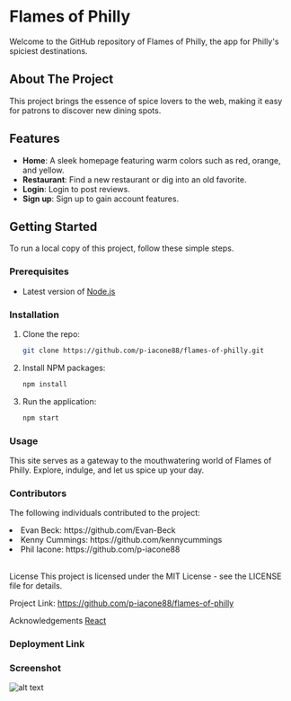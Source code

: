 # Flames of Philly

Welcome to the GitHub repository of Flames of Philly, the app for Philly's spiciest destinations.

## About The Project

This project brings the essence of spice lovers to the web, making it easy for patrons to discover new dining spots.

## Features

- **Home**: A sleek homepage featuring warm colors such as red, orange, and yellow.
- **Restaurant**: Find a new restaurant or dig into an old favorite.
- **Login**: Login to post reviews.
- **Sign up**: Sign up to gain account features.

## Getting Started

To run a local copy of this project, follow these simple steps.

### Prerequisites

- Latest version of [Node.js](https://nodejs.org/en/)

### Installation

1. Clone the repo:
   ```sh
   git clone https://github.com/p-iacone88/flames-of-philly.git

2. Install NPM packages:
   ```sh
   npm install

3.  Run the application:
    ```sh
    npm start

### Usage
This site serves as a gateway to the mouthwatering world of Flames of Philly. Explore, indulge, and let us spice up your day.

### Contributors
The following individuals contributed to the project:

<li>Evan Beck: https://github.com/Evan-Beck</li>
<li>Kenny Cummings: https://github.com/kennycummings</li>
<li>Phil Iacone: https://github.com/p-iacone88</li>

<br>

License
This project is licensed under the MIT License - see the LICENSE file for details.

Project Link: https://github.com/p-iacone88/flames-of-philly

Acknowledgements
[React](https://reactjs.org)

### Deployment Link



### Screenshot

![alt text](flames-of-philly-homepage.png)

